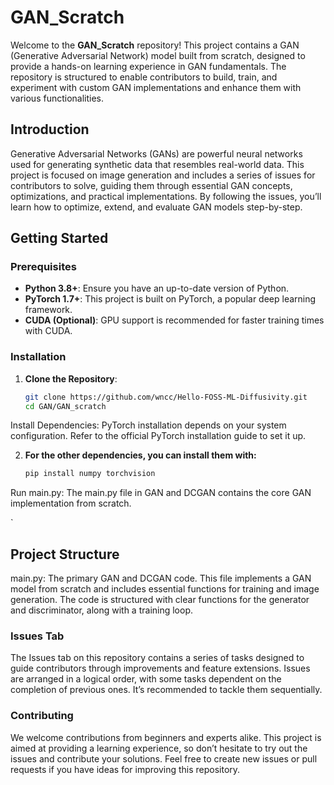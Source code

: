 # GAN_Scratch

Welcome to the **GAN_Scratch** repository! This project contains a GAN (Generative Adversarial Network) model built from scratch, designed to provide a hands-on learning experience in GAN fundamentals. The repository is structured to enable contributors to build, train, and experiment with custom GAN implementations and enhance them with various functionalities.

## Introduction
Generative Adversarial Networks (GANs) are powerful neural networks used for generating synthetic data that resembles real-world data. This project is focused on image generation and includes a series of issues for contributors to solve, guiding them through essential GAN concepts, optimizations, and practical implementations. By following the issues, you’ll learn how to optimize, extend, and evaluate GAN models step-by-step.

## Getting Started

### Prerequisites
- **Python 3.8+**: Ensure you have an up-to-date version of Python.
- **PyTorch 1.7+**: This project is built on PyTorch, a popular deep learning framework.
- **CUDA (Optional)**: GPU support is recommended for faster training times with CUDA.

### Installation
1. **Clone the Repository**:
   ```bash
   git clone https://github.com/wncc/Hello-FOSS-ML-Diffusivity.git
   cd GAN/GAN_scratch
Install Dependencies: PyTorch installation depends on your system configuration. Refer to the official PyTorch installation guide to set it up.

2. **For the other dependencies, you can install them with:**

   ```bash
   pip install numpy torchvision

Run main.py: The main.py file in GAN and DCGAN contains the core GAN implementation from scratch.

   `
## Project Structure
main.py: The primary GAN and DCGAN code. This file implements a GAN model from scratch and includes essential functions for training and image generation. The code is structured with clear functions for the generator and discriminator, along with a training loop.

### Issues Tab
The Issues tab on this repository contains a series of tasks designed to guide contributors through improvements and feature extensions. Issues are arranged in a logical order, with some tasks dependent on the completion of previous ones. It’s recommended to tackle them sequentially.



### Contributing
We welcome contributions from beginners and experts alike. This project is aimed at providing a learning experience, so don’t hesitate to try out the issues and contribute your solutions. Feel free to create new issues or pull requests if you have ideas for improving this repository.

